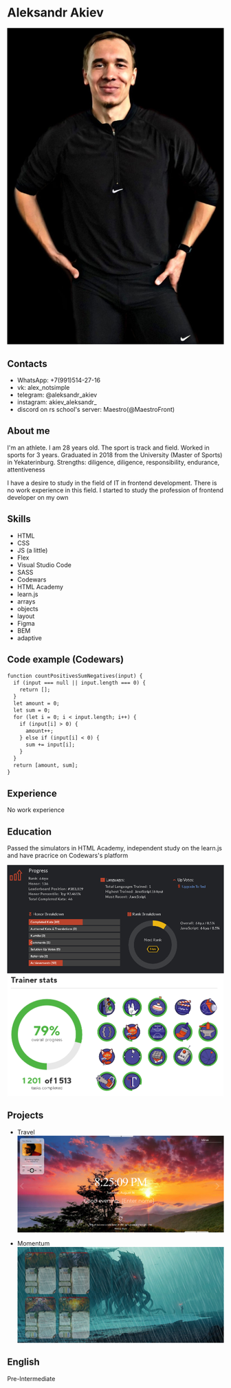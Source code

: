 # Aleksandr Akiev
![avatar](/img/newavatar.jpg "Avatar")

## Contacts

* WhatsApp: +7(991)514-27-16
* vk: alex_notsimple
* telegram: @aleksandr_akiev
* instagram: akiev_aleksandr_
* discord on rs school's server: Maestro(@MaestroFront)

## About me

I'm an athlete. I am 28 years old. The sport is track and field. Worked in sports for 3 years.
Graduated in 2018 from the University (Master of Sports) in Yekaterinburg.
Strengths: diligence, diligence, responsibility, endurance, attentiveness

I have a desire to study in the field of IT in frontend development.
There is no work experience in this field.
I started to study the profession of frontend developer on my own

## Skills

* HTML
* CSS
* JS (a little)
* Flex
* Visual Studio Code
* SASS
* Codewars
* HTML Academy
* learn.js
* arrays
* objects
* layout
* Figma
* BEM
* adaptive

## Code example (Codewars)

```
function countPositivesSumNegatives(input) {
  if (input === null || input.length === 0) {
    return [];
  }
  let amount = 0;
  let sum = 0;
  for (let i = 0; i < input.length; i++) {
    if (input[i] > 0) {
      amount++;
    } else if (input[i] < 0) {
      sum += input[i];
    }
  }
  return [amount, sum];
}
```

## Experience

No work experience

## Education

Passed the simulators in HTML Academy, independent study on the learn.js and have pracrice on Codewars's platform

![codewars](/img/codewars.png "codewars")
![htmlacademy](/img/htmlacademy.png "htmlacademy")

## Projects

- Travel
![travel](/img/project2.png "Travel")

- Momentum
![momentum](/img/project1.png "Momentum")

## English

Pre-Intermediate
